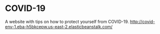# COVID-19
A website with tips on how to protect yourself from COVID-19.
http://covid-env-1.eba-h5bkcepw.us-east-2.elasticbeanstalk.com/
